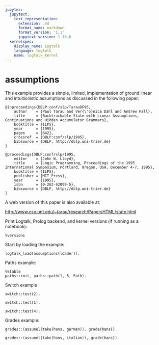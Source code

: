 ```yaml
---
jupyter:
  jupytext:
    text_representation:
      extension: .md
      format_name: markdown
      format_version: '1.1'
      jupytext_version: 1.16.6
  kernelspec:
    display_name: Logtalk
    language: logtalk
    name: logtalk_kernel
---
```


<!--
________________________________________________________________________

This file is part of Logtalk <https://logtalk.org/>  
SPDX-FileCopyrightText: 1998-2025 Paulo Moura <pmoura@logtalk.org>  
SPDX-License-Identifier: Apache-2.0

Licensed under the Apache License, Version 2.0 (the "License");
you may not use this file except in compliance with the License.
You may obtain a copy of the License at

    http://www.apache.org/licenses/LICENSE-2.0

Unless required by applicable law or agreed to in writing, software
distributed under the License is distributed on an "AS IS" BASIS,
WITHOUT WARRANTIES OR CONDITIONS OF ANY KIND, either express or implied.
See the License for the specific language governing permissions and
limitations under the License.
________________________________________________________________________
-->

# assumptions

This example provides a simple, limited, implementation of ground linear
and intuitionistic assumptions as discussed in the following paper:

```text
@inproceedings{DBLP:conf/slp/TarauDF95,
	author    = {Paul Tarau and Ver{\'o}nica Dahl and Andrew Fall},
	title     = {Backtrackable State with Linear Assumptions, Continuations and Hidden Accumulator Grammars},
	booktitle = {ILPS},
	year      = {1995},
	pages     = {642},
	crossref  = {DBLP:conf/slp/1995},
	bibsource = {DBLP, http://dblp.uni-trier.de}
}

@proceedings{DBLP:conf/slp/1995,
	editor    = {John W. Lloyd},
	title     = {Logic Programming, Proceedings of the 1995 International Symposium, Portland, Oregon, USA, December 4-7, 1995},
	booktitle = {ILPS},
	publisher = {MIT Press},
	year      = {1995},
	isbn      = {0-262-62099-5},
	bibsource = {DBLP, http://dblp.uni-trier.de}
}
```

A web version of this paper is also available at:

http://www.cse.unt.edu/~tarau/research/PapersHTML/state.html

Print Logtalk, Prolog backend, and kernel versions (if running as a notebook):

```logtalk
%versions
```

Start by loading the example:

```logtalk
logtalk_load(assumptions(loader)).
```

Paths example:

```logtalk
%%table
paths::init, paths::path(1, 5, Path).
```

<!--
Path = [1, 2, 4, 5] ;
Path = [1, 3, 5] ;
false.
-->

Switch example

```logtalk
switch::test(2).
```

<!--
two
true.
-->

```logtalk
switch::test(1).
```

<!--
one
true.
-->

```logtalk
switch::test(4).
```

<!--
unexpected(4)
true.
-->

Grades example:

```logtalk
grades::(assumel(take(hans, german)), grade(hans)).
```

<!--
true.
-->

```logtalk
grades::(assumel(take(hans, italian)), grade(hans)).
```

<!--
false.
-->
